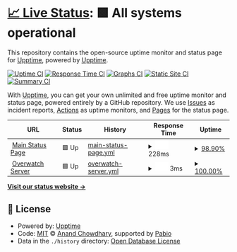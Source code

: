 # [📈 Live Status](https://demo.upptime.js.org): <!--live status--> **🟩 All systems operational**

This repository contains the open-source uptime monitor and status page for [Upptime](https://upptime.js.org), powered by [Upptime](https://github.com/upptime/upptime).

[![Uptime CI](https://github.com/upptime/upptime/workflows/Uptime%20CI/badge.svg)](https://github.com/upptime/upptime/actions?query=workflow%3A%22Uptime+CI%22)
[![Response Time CI](https://github.com/upptime/upptime/workflows/Response%20Time%20CI/badge.svg)](https://github.com/upptime/upptime/actions?query=workflow%3A%22Response+Time+CI%22)
[![Graphs CI](https://github.com/upptime/upptime/workflows/Graphs%20CI/badge.svg)](https://github.com/upptime/upptime/actions?query=workflow%3A%22Graphs+CI%22)
[![Static Site CI](https://github.com/upptime/upptime/workflows/Static%20Site%20CI/badge.svg)](https://github.com/upptime/upptime/actions?query=workflow%3A%22Static+Site+CI%22)
[![Summary CI](https://github.com/upptime/upptime/workflows/Summary%20CI/badge.svg)](https://github.com/upptime/upptime/actions?query=workflow%3A%22Summary+CI%22)

With [Upptime](https://upptime.js.org), you can get your own unlimited and free uptime monitor and status page, powered entirely by a GitHub repository. We use [Issues](https://github.com/upptime/upptime/issues) as incident reports, [Actions](https://github.com/upptime/upptime/actions) as uptime monitors, and [Pages](https://demo.upptime.js.org) for the status page.

<!--start: status pages-->
<!-- This summary is generated by Upptime (https://github.com/upptime/upptime) -->
<!-- Do not edit this manually, your changes will be overwritten -->
<!-- prettier-ignore -->
| URL | Status | History | Response Time | Uptime |
| --- | ------ | ------- | ------------- | ------ |
| <img alt="" src="https://icons.duckduckgo.com/ip3/status.andywebservices.com.ico" height="13"> [Main Status Page](https://status.andywebservices.com) | 🟩 Up | [main-status-page.yml](https://github.com/AndyWebServices/upptime/commits/HEAD/history/main-status-page.yml) | <details><summary><img alt="Response time graph" src="./graphs/main-status-page/response-time-week.png" height="20"> 228ms</summary><br><a href="https://demo.upptime.js.org/history/main-status-page"><img alt="Response time 214" src="https://img.shields.io/endpoint?url=https%3A%2F%2Fraw.githubusercontent.com%2FAndyWebServices%2Fupptime%2FHEAD%2Fapi%2Fmain-status-page%2Fresponse-time.json"></a><br><a href="https://demo.upptime.js.org/history/main-status-page"><img alt="24-hour response time 288" src="https://img.shields.io/endpoint?url=https%3A%2F%2Fraw.githubusercontent.com%2FAndyWebServices%2Fupptime%2FHEAD%2Fapi%2Fmain-status-page%2Fresponse-time-day.json"></a><br><a href="https://demo.upptime.js.org/history/main-status-page"><img alt="7-day response time 228" src="https://img.shields.io/endpoint?url=https%3A%2F%2Fraw.githubusercontent.com%2FAndyWebServices%2Fupptime%2FHEAD%2Fapi%2Fmain-status-page%2Fresponse-time-week.json"></a><br><a href="https://demo.upptime.js.org/history/main-status-page"><img alt="30-day response time 214" src="https://img.shields.io/endpoint?url=https%3A%2F%2Fraw.githubusercontent.com%2FAndyWebServices%2Fupptime%2FHEAD%2Fapi%2Fmain-status-page%2Fresponse-time-month.json"></a><br><a href="https://demo.upptime.js.org/history/main-status-page"><img alt="1-year response time 214" src="https://img.shields.io/endpoint?url=https%3A%2F%2Fraw.githubusercontent.com%2FAndyWebServices%2Fupptime%2FHEAD%2Fapi%2Fmain-status-page%2Fresponse-time-year.json"></a></details> | <details><summary><a href="https://demo.upptime.js.org/history/main-status-page">98.90%</a></summary><a href="https://demo.upptime.js.org/history/main-status-page"><img alt="All-time uptime 99.39%" src="https://img.shields.io/endpoint?url=https%3A%2F%2Fraw.githubusercontent.com%2FAndyWebServices%2Fupptime%2FHEAD%2Fapi%2Fmain-status-page%2Fuptime.json"></a><br><a href="https://demo.upptime.js.org/history/main-status-page"><img alt="24-hour uptime 100.00%" src="https://img.shields.io/endpoint?url=https%3A%2F%2Fraw.githubusercontent.com%2FAndyWebServices%2Fupptime%2FHEAD%2Fapi%2Fmain-status-page%2Fuptime-day.json"></a><br><a href="https://demo.upptime.js.org/history/main-status-page"><img alt="7-day uptime 98.90%" src="https://img.shields.io/endpoint?url=https%3A%2F%2Fraw.githubusercontent.com%2FAndyWebServices%2Fupptime%2FHEAD%2Fapi%2Fmain-status-page%2Fuptime-week.json"></a><br><a href="https://demo.upptime.js.org/history/main-status-page"><img alt="30-day uptime 99.39%" src="https://img.shields.io/endpoint?url=https%3A%2F%2Fraw.githubusercontent.com%2FAndyWebServices%2Fupptime%2FHEAD%2Fapi%2Fmain-status-page%2Fuptime-month.json"></a><br><a href="https://demo.upptime.js.org/history/main-status-page"><img alt="1-year uptime 99.39%" src="https://img.shields.io/endpoint?url=https%3A%2F%2Fraw.githubusercontent.com%2FAndyWebServices%2Fupptime%2FHEAD%2Fapi%2Fmain-status-page%2Fuptime-year.json"></a></details>
| <img alt="" src="https://icons.duckduckgo.com/ip3/null.ico" height="13"> [Overwatch Server](overwatch.andywebservices.com) | 🟩 Up | [overwatch-server.yml](https://github.com/AndyWebServices/upptime/commits/HEAD/history/overwatch-server.yml) | <details><summary><img alt="Response time graph" src="./graphs/overwatch-server/response-time-week.png" height="20"> 3ms</summary><br><a href="https://demo.upptime.js.org/history/overwatch-server"><img alt="Response time 9" src="https://img.shields.io/endpoint?url=https%3A%2F%2Fraw.githubusercontent.com%2FAndyWebServices%2Fupptime%2FHEAD%2Fapi%2Foverwatch-server%2Fresponse-time.json"></a><br><a href="https://demo.upptime.js.org/history/overwatch-server"><img alt="24-hour response time 2" src="https://img.shields.io/endpoint?url=https%3A%2F%2Fraw.githubusercontent.com%2FAndyWebServices%2Fupptime%2FHEAD%2Fapi%2Foverwatch-server%2Fresponse-time-day.json"></a><br><a href="https://demo.upptime.js.org/history/overwatch-server"><img alt="7-day response time 3" src="https://img.shields.io/endpoint?url=https%3A%2F%2Fraw.githubusercontent.com%2FAndyWebServices%2Fupptime%2FHEAD%2Fapi%2Foverwatch-server%2Fresponse-time-week.json"></a><br><a href="https://demo.upptime.js.org/history/overwatch-server"><img alt="30-day response time 9" src="https://img.shields.io/endpoint?url=https%3A%2F%2Fraw.githubusercontent.com%2FAndyWebServices%2Fupptime%2FHEAD%2Fapi%2Foverwatch-server%2Fresponse-time-month.json"></a><br><a href="https://demo.upptime.js.org/history/overwatch-server"><img alt="1-year response time 9" src="https://img.shields.io/endpoint?url=https%3A%2F%2Fraw.githubusercontent.com%2FAndyWebServices%2Fupptime%2FHEAD%2Fapi%2Foverwatch-server%2Fresponse-time-year.json"></a></details> | <details><summary><a href="https://demo.upptime.js.org/history/overwatch-server">100.00%</a></summary><a href="https://demo.upptime.js.org/history/overwatch-server"><img alt="All-time uptime 99.93%" src="https://img.shields.io/endpoint?url=https%3A%2F%2Fraw.githubusercontent.com%2FAndyWebServices%2Fupptime%2FHEAD%2Fapi%2Foverwatch-server%2Fuptime.json"></a><br><a href="https://demo.upptime.js.org/history/overwatch-server"><img alt="24-hour uptime 100.00%" src="https://img.shields.io/endpoint?url=https%3A%2F%2Fraw.githubusercontent.com%2FAndyWebServices%2Fupptime%2FHEAD%2Fapi%2Foverwatch-server%2Fuptime-day.json"></a><br><a href="https://demo.upptime.js.org/history/overwatch-server"><img alt="7-day uptime 100.00%" src="https://img.shields.io/endpoint?url=https%3A%2F%2Fraw.githubusercontent.com%2FAndyWebServices%2Fupptime%2FHEAD%2Fapi%2Foverwatch-server%2Fuptime-week.json"></a><br><a href="https://demo.upptime.js.org/history/overwatch-server"><img alt="30-day uptime 99.93%" src="https://img.shields.io/endpoint?url=https%3A%2F%2Fraw.githubusercontent.com%2FAndyWebServices%2Fupptime%2FHEAD%2Fapi%2Foverwatch-server%2Fuptime-month.json"></a><br><a href="https://demo.upptime.js.org/history/overwatch-server"><img alt="1-year uptime 99.93%" src="https://img.shields.io/endpoint?url=https%3A%2F%2Fraw.githubusercontent.com%2FAndyWebServices%2Fupptime%2FHEAD%2Fapi%2Foverwatch-server%2Fuptime-year.json"></a></details>

<!--end: status pages-->

[**Visit our status website →**](https://demo.upptime.js.org)

## 📄 License

- Powered by: [Upptime](https://github.com/upptime/upptime)
- Code: [MIT](./LICENSE) © [Anand Chowdhary](https://anandchowdhary.com), supported by [Pabio](https://pabio.com)
- Data in the `./history` directory: [Open Database License](https://opendatacommons.org/licenses/odbl/1-0/)
